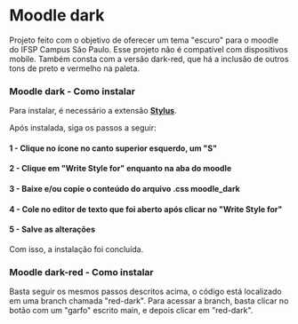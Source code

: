 <h1>Moodle dark</h1>

Projeto feito com o objetivo de oferecer um tema "escuro" para o moodle do IFSP Campus São Paulo. Esse projeto não é compatível com dispositivos mobile. Também consta com a versão dark-red, que há a inclusão de outros tons de preto e vermelho na paleta.

<h3>Moodle dark - Como instalar</h3>

Para instalar, é necessário a extensão <a href="https://chrome.google.com/webstore/detail/stylus/clngdbkpkpeebahjckkjfobafhncgmne"><b>Stylus</b></a>.

Após instalada, siga os passos a seguir:

<h4>1 - Clique no ícone no canto superior esquerdo, um "S"</h4>
<h4>2 - Clique em "Write Style for" enquanto na aba do moodle</h4>
<h4>3 - Baixe e/ou copie o conteúdo do arquivo .css moodle_dark</h4>
<h4>4 - Cole no editor de texto que foi aberto após clicar no "Write Style for"</h4>
<h4>5 - Salve as alterações</h4>

Com isso, a instalação foi concluída.

<h3>Moodle dark-red - Como instalar</h3>

Basta seguir os mesmos passos descritos acima, o código está localizado em uma branch chamada "red-dark". Para acessar a branch, basta clicar no botão com um "garfo" escrito main, e depois clicar em "red-dark".
